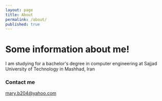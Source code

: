 ```yaml
---
layout: page
title: About
permalink: /about/
published: true
---
```


# Some information about me!

I am studying for a bachelor's degree in computer engineering at Sajjad University of Technology in Mashhad, Iran

### Contact me

[mary.b204@yahoo.com](mailto:mary.b204@yahoo.com)
